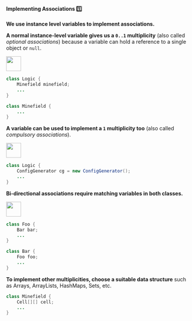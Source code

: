 <link rel="stylesheet" href="{{baseUrl}}/css/textbook.css">

<div class="website-content">

<div id="title">

#### Implementing Associations :one:

</div>

<div id="body">

<p/>

**We use instance level variables to implement associations.** 

**A normal instance-level variable gives us a `0..1` multiplicity** (also called _optional associations_) because a variable can hold a reference to a single object or `null`.

<tip-box>

<img src="{{baseUrl}}/oopImplementation/associations/images/logicMinefield.png" height="40" />
<p/>

```java
class Logic {
    Minefield minefield;
    ...
}
```

```java
class Minefield {
    ...
}
```

</tip-box>


**A variable can be used to implement a `1` multiplicity too** (also called _compulsory associations_).

<tip-box>

<img src="{{baseUrl}}/oopImplementation/associations/images/logicConfigGenerator.png" height="40" />
<p/>

```java
class Logic {
    ConfigGenerator cg = new ConfigGenerator();
    ...
}
```

</tip-box>

**Bi-directional associations require matching variables in both classes.**

<tip-box>

<img src="{{baseUrl}}/oopImplementation/associations/images/fooBar.png" height="40" />
<p/>

```java
class Foo {
    Bar bar;
    ...
}
```

```java
class Bar {
    Foo foo;
    ...
}
```
</tip-box>

**To implement other multiplicities, choose a suitable data structure** such as Arrays, ArrayLists, HashMaps, Sets, etc.

<tip-box>

```java
class Minefield {
    Cell[][] cell;
    ...
}
```

</tip-box>

</div>

<div id="extras">
 <include src="exercises.md"/>
</div>

</div>
